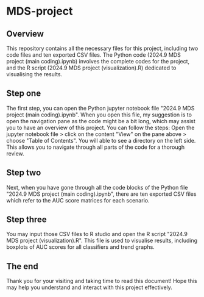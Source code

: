 # MDS-project

## Overview
This repository contains all the necessary files for this project, including two code files and ten exported CSV files. The Python code (2024.9 MDS project (main coding).ipynb) involves the complete codes for the project, and the R script (2024.9 MDS project (visualization).R) dedicated to visualising the results.

## Step one
The first step, you can open the Python jupyter notebook file "2024.9 MDS project (main coding).ipynb". When you open this file, my suggestion is to open the navigation pane as the code might be a bit long, which may assist you to have an overview of this project. You can follow the steps: Open the jupyter notebook file > click on the content "View" on the pane above > choose "Table of Contents". You will able to see a directory on the left side. This allows you to navigate through all parts of the code for a thorough review.

## Step two
Next, when you have gone through all the code blocks of the Python file "2024.9 MDS project (main coding).ipynb", there are ten exported CSV files which refer to the AUC score matrices for each scenario.

## Step three
You may input those CSV files to R studio and open the R script "2024.9 MDS project (visualization).R". This file is used to visualise results, including boxplots of AUC scores for all classifiers and trend graphs.

## The end
Thank you for your visiting and taking time to read this document! Hope this may help you understand and interact with this project effectively.
